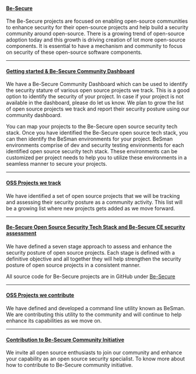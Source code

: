 
#### [Be-Secure](./besec_info/Be-secure_gettingstr.md)

The Be-Secure projects are focused on enabling open-source communities to enhance security for their open-source projects and help build a security community around open-source. There is a growing trend of open-source adoption today and this growth is driving creation of lot more open-source components. It is essential to have a mechanism and community to focus on security of these open-source software components.

<hr>

#### [Getting started & Be-Secure Community Dashboard](./besec_info/Community_dashboard.md) 

 We have a Be-Secure Community Dashboard which can be used to identify the security stature of various open source projects we track. This is a good option to identify the security of your project. In case if your project is not available in the dashboard, please do let us know. We plan to grow the list of open source projects we track and report their security posture using our community dashboard.

 You can map your projects to the Be-Secure open source security tech stack. Once you have identified the Be-Secure open source tech stack, you can then identify the BeSman environments for your project. BeSman environments comprise of dev and security testing environments for each identified open source security tech stack. These environments can be customized per project needs to help you to utilize these environments in a seamless manner to secure your projects.

<hr>

#### [OSS Projects we track](./besec_info/tracked_projects.md)

We have identified a set of open source projects that we will be tracking and assessing their security posture as a community activity. This list will be a growing list where new projects gets added as we move forward. 
    
<hr>

#### [Be-Secure Open Source Security Tech Stack and Be-Secure CE security assessment](./besec_info/Tech_stack.md)

We have defined a seven stage approach to assess and enhance the security posture of open source projects. Each stage is defined with a definitive objective and all together they will help strengthen the security posture of open source projects in a consistent manner. 
	
 
All source code for Be-Secure projects are in GitHub under [Be-Secure](https://github.com/Be-Secure)

<hr>

#### [OSS Projects we contribute](./besec_info/Project_contribute.md)

We have defined and developed a command line utility known as BeSman. We are contributing this utility to the community and will continue to help enhance its capabilities as we move on.

<hr>

#### [Contribution to Be-Secure Community Initiative](./besec_info/More_info.md)

We invite all open source enthusiasts to join our community and enhance your capability as an open source security specialist. To know more about how to contribute to Be-Secure community initiative.
